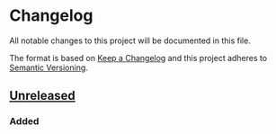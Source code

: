 # Changelog
All notable changes to this project will be documented in this file.

The format is based on [Keep a Changelog](http://keepachangelog.com/) and this project adheres to [Semantic Versioning](http://semver.org/).

## [Unreleased]
### Added


[Unreleased]: https://github.com/ChristopherHaws/bittrex-dotnet/compare/v1.0.0...HEAD
